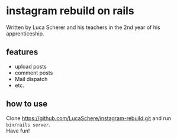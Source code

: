 # instagram rebuild on rails
Written by Luca Scherer and his teachers in the 2nd year of his apprenticeship.

## features
* upload posts
* comment posts
* Mail dispatch
* etc.

## how to use

Clone https://github.com/LucaSchere/instagram-rebuild.git and run `bin/rails server`.  
Have fun!